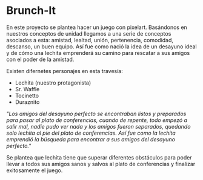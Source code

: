 # Brunch-It
En este proyecto se plantea hacer un juego con pixelart. Basándonos en nuestros conceptos de unidad llegamos a una serie de conceptos asociados a esta: amistad, lealtad, unión, pertenencia, comodidad, descanso, un buen equipo. Así fue como nació la idea de un desayuno ideal y de cómo una lechita emprenderá su camino para rescatar a sus amigos con el poder de la amistad.

Existen difernetes personajes en esta travesía:
- Lechita (nuestro protagonista)
- Sr. Waffle
- Tocinetto
- Duraznito

_"Los amigos del desayuno perfecto se encontraban listos y preparados para pasar al plato de conferencias, cuando de repente, todo empezó a salir mal, nadie pudo ver nada y los amigos fueron separados, quedando solo lechita al pie del plato de conferencias.
Así fue como la lechita emprendió la búsqueda para encontrar a sus amigos del desayuno perfecto."_

Se plantea que lechita tiene que superar diferentes obstáculos para poder llevar a todos sus amigos sanos y salvos al plato de conferencias y finalizar exitosamente el juego.
